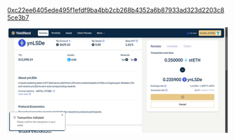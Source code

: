 [0xc22ee6405ede495f1efdf9ba4bb2cb268b4352a6b87933ad323d2203c85ce3b7](https://holesky.etherscan.io/tx/0xc22ee6405ede495f1efdf9ba4bb2cb268b4352a6b87933ad323d2203c85ce3b7)

![](https://raw.githubusercontent.com/POLearn/yieldnest-academy/refs/heads/master/content/assets/images/restake-confirm.png)